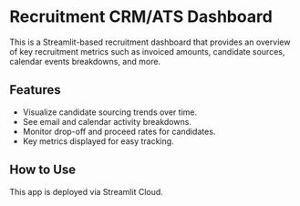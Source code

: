 # Recruitment CRM/ATS Dashboard

This is a Streamlit-based recruitment dashboard that provides an overview of key recruitment metrics such as invoiced amounts, candidate sources, calendar events breakdowns, and more.

## Features

- Visualize candidate sourcing trends over time.
- See email and calendar activity breakdowns.
- Monitor drop-off and proceed rates for candidates.
- Key metrics displayed for easy tracking.

## How to Use

This app is deployed via Streamlit Cloud.
